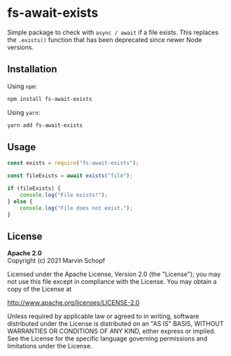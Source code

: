# fs-await-exists

Simple package to check with `async / await` if a file exists. This replaces the `.exists()` function that has been deprecated since newer Node versions.

## Installation

Using `npm`:

```bash
npm install fs-await-exists
```

Using `yarn`:

```bash
yarn add fs-await-exists
```

## Usage

```javascript
const exists = require("fs-await-exists");

const fileExists = await exists("file");

if (fileExists) {
	console.log("File exists!");
} else {
	console.log("File does not exist.");
}
```

## License

**Apache 2.0**  
Copyright (c) 2021 Marvin Schopf  

Licensed under the Apache License, Version 2.0 (the "License");
you may not use this file except in compliance with the License.
You may obtain a copy of the License at  

http://www.apache.org/licenses/LICENSE-2.0  

Unless required by applicable law or agreed to in writing, software
distributed under the License is distributed on an "AS IS" BASIS,
WITHOUT WARRANTIES OR CONDITIONS OF ANY KIND, either express or implied.
See the License for the specific language governing permissions and
limitations under the License.  
